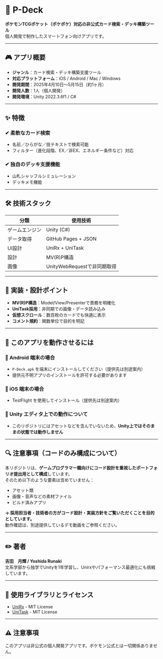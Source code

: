 # 🌟 P-Deck

**ポケモンTCGポケット（ポケポケ）対応の非公式カード検索・デッキ構築ツール**  
個人開発で制作したスマートフォン向けアプリです。

---

## 🎮 アプリ概要

- **ジャンル**：カード検索・デッキ構築支援ツール  
- **対応プラットフォーム**：iOS / Android / Mac / Windows  
- **開発期間**：2025年4月10日〜5月15日（約1ヶ月）  
- **開発人数**：1人（個人開発）  
- **開発環境**：Unity 2022.3.6f1 / C#

---

## ✨ 特徴

### ✔ 柔軟なカード検索

- 名前／ひらがな／技テキストで検索可能
- フィルター（進化段階、EX／非EX、エネルギー条件など）対応

### ✔ 独自のデッキ支援機能

- 山札シャッフルシミュレーション
- デッキメモ機能

---

## 🛠 技術スタック

| 分類       | 使用技術               |
|------------|------------------------|
| ゲームエンジン | Unity (C#)             |
| データ取得 | GitHub Pages + JSON    |
| UI設計     | UniRx + UniTask        |
| 設計       | MV(R)P構造             |
| 画像       | UnityWebRequestで非同期取得 |

---

## 🧠 実装・設計ポイント

- **MV(R)P構造**：Model/View/Presenterで責務を明確化
- **UniTask採用**：非同期での画像・データ読み込み
- **仮想スクロール**：数百枚のカードでも快適に表示
- **コメント規約**：関数単位で目的を明記

---

## 🚀 このアプリを動作させるには

### 🔸 Android 端末の場合

- `P-Deck.apk` を端末にインストールしてください（提供先は別途案内）
- 提供元不明アプリのインストールを許可する必要があります

### 🔸 iOS 端末の場合

- TestFlight を使用してインストール（提供先は別途案内）

### 🔸 Unity エディタ上での動作について

- このリポジトリにはアセットなどを含んでいないため、**Unity上ではそのままの状態では動作しません**

---

## 🔍 注意事項（コードのみ構成について）

本リポジトリは、**ゲームプログラマー職向けにコード設計を重視したポートフォリオ提出用として構成**しています。  
そのため以下のような要素は含めていません：

- アセット類
- 画像・音声などの素材ファイル
- ビルド済みアプリ

**→ 採用担当者・技術者の方がコード設計・実装方針をご覧いただくことを目的としています。**  
動作確認は、別途提供しているデモ動画をご参照ください。

---

## ✏️ 著者

**吉田　月輝 / Yoshida Runaki**  
文系学部から独学でUnityを1年学習し、Unirxやパフォーマンス最適化にも挑戦しています。

---

## 📄 使用ライブラリとライセンス

- [UniRx](https://github.com/neuecc/UniRx) - MIT License  
- [UniTask](https://github.com/Cysharp/UniTask) - MIT License  

---

## ⚠ 注意事項

このアプリは非公式の個人開発アプリです。ポケモン公式とは一切関係ありません。

